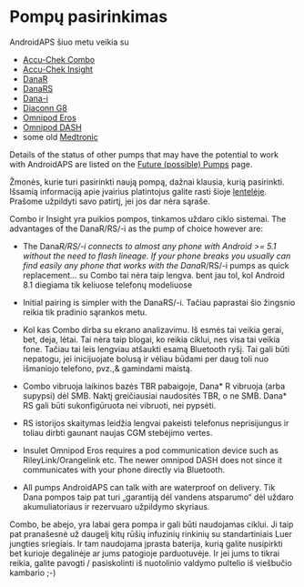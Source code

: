 # Pompų pasirinkimas

AndroidAPS šiuo metu veikia su

* [Accu-Chek Combo](../Sąranka/Accu-Chek-Combo-Siurblys.md)
* [Accu-Chek Insight](../Configuration/Accu-Chek-Insight-Pump.md)
* [DanaR](../Configuration/DanaR-Insulin-Pump.md)
* [DanaRS](../Configuration/DanaRS-Insulin-Pump.md)
* [Dana-i](../Configuration/DanaRS-Insulin-Pump.md)
* [Diaconn G8 ](../Configuration/DiaconnG8.rst)
* [Omnipod Eros](../Configuration/OmnipodEros.rst)
* [Omnipod DASH](../Configuration/OmnipodDASH.md)
* some old [Medtronic](../Configuration/MedtronicPump.md)

Details of the status of other pumps that may have the potential to work with AndroidAPS are listed on the [Future (possible) Pumps](Future-possible-Pump-Drivers.md) page.

Žmonės, kurie turi pasirinkti naują pompą, dažnai klausia, kurią pasirinkti. Išsamią informaciją apie įvairius platintojus galite rasti šioje [lentelėje](https://drive.google.com/open?id=1CRfmmjA-0h_9nkRViP3J9FyflT9eu-a8HeMrhrKzKz0). Prašome užpildyti savo patirtį, jei jos dar nėra sąraše.

Combo ir Insight yra puikios pompos, tinkamos uždaro ciklo sistemai. The advantages of the DanaR/RS/-i as the pump of choice however are:

* The Dana*R/RS/-i connects to almost any phone with Android >= 5.1 without the need to flash lineage. If your phone breaks you usually can find easily any phone that works with the Dana*R/RS/-i pumps as quick replacement... su Combo tai nėra taip lengva. bent jau tol, kol Android 8.1 diegiama tik keliuose telefonų modeliuose

* Initial pairing is simpler with the DanaRS/-i. Tačiau paprastai šio žingsnio reikia tik pradinio sąrankos metu.

* Kol kas Combo dirba su ekrano analizavimu. Iš esmės tai veikia gerai, bet, deja, lėtai. Tai nėra taip blogai, ko reikia ciklui, nes visa tai veikia fone. Tačiau tai leis lengviau atšaukti esamą Bluetooth ryšį. Tai gali būti nepatogu, jei inicijuojate bolusą ir vėliau būdami per daug toli nuo išmaniojo telefono, pvz.,& gamindami maistą.

* Combo vibruoja laikinos bazės TBR pabaigoje, Dana* R vibruoja (arba supypsi) dėl SMB. Naktį greičiausiai naudositės TBR, o ne SMB. Dana* RS gali būti sukonfigūruota nei vibruoti, nei pypsėti.

* RS istorijos skaitymas leidžia lengvai pakeisti telefonus neprisijungus ir toliau dirbti gaunant naujas CGM stebėjimo vertes.

* Insulet Omnipod Eros requires a pod communication device such as RileyLink/Orangelink etc. The newer omnipod DASH does not since it communicates with your phone directly via Bluetooth.

* All pumps AndroidAPS can talk with are waterproof on delivery. Tik Dana pompos taip pat turi „garantiją dėl vandens atsparumo“ dėl uždaro akumuliatoriaus ir rezervuaro užpildymo skyriaus.

Combo, be abejo, yra labai gera pompa ir gali būti naudojamas ciklui. Ji taip pat pranašesnė už daugelį kitų rūšių infuzinių rinkinių su standartiniais Luer jungties sriegiais. Ir tam naudojama įprasta baterija, kurią galite nusipirkti bet kurioje degalinėje ar jums patogioje parduotuvėje. Ir jei jums to tikrai reikia, galite pavogti / pasiskolinti iš nuotolinio valdymo pultelio iš viešbučio kambario ;-)